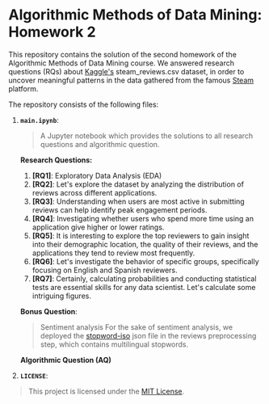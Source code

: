 # Algorithmic Methods of Data Mining: Homework 2
This repository contains the solution of the second homework of the Algorithmic Methods of Data Mining course.
We answered research questions (RQs) about [Kaggle's](https://www.kaggle.com/datasets/najzeko/steam-reviews-2021)  steam_reviews.csv dataset, in order to uncover meaningful patterns in the data gathered from the famous [Steam](https://store.steampowered.com/) platform.


The repository consists of the following files:
1. __`main.ipynb`__: 
	> A Jupyter notebook which provides the solutions to all research questions and algorithmic question.
 
     **Research Questions:**
    1. **[RQ1]**: Exploratory Data Analysis (EDA)  
    2. **[RQ2]**: Let's explore the dataset by analyzing the distribution of reviews across different applications.  
    3. **[RQ3]**: Understanding when users are most active in submitting reviews can help identify peak engagement periods.  
    4. **[RQ4]**: Investigating whether users who spend more time using an application give higher or lower ratings.  
    5. **[RQ5]**: It is interesting to explore the top reviewers to gain insight into their demographic location, the quality of their reviews, and the applications they tend to review most frequently.  
    6. **[RQ6]**: Let's investigate the behavior of specific groups, specifically focusing on English and Spanish reviewers.  
    7. **[RQ7]**: Certainly, calculating probabilities and conducting statistical tests are essential skills for any data scientist. Let's calculate some intriguing figures.

    **Bonus Question**:  
    >Sentiment analysis
    For the sake of sentiment analysis, we deployed the [stopword-iso](https://github.com/stopwords-iso/stopwords-iso/tree/master ) json file in the reviews preprocessing step, which contains multilingual stopwords.

    **Algorithmic Question (AQ)**

2. __`LICENSE`__: 
> This project is licensed under the [MIT License](./LICENSE).

